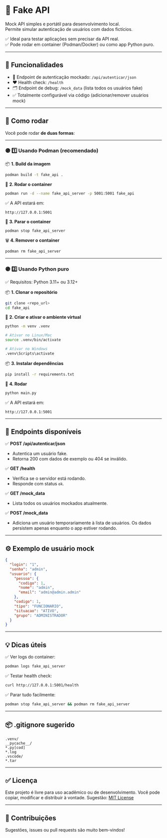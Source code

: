 # 🧪 Fake API

Mock API simples e portátil para desenvolvimento local.  
Permite simular autenticação de usuários com dados fictícios.  

✅ Ideal para testar aplicações sem precisar da API real.  
✅ Pode rodar em container (Podman/Docker) ou como app Python puro.

---

## 📜 Funcionalidades

- 🔐 Endpoint de autenticação mockado: `/api/autenticar/json`
- ❤️ Health check: `/health`
- 🗂️ Endpoint de debug: `/mock_data` (lista todos os usuários fake)
- ✅ Totalmente configurável via código (adicionar/remover usuários mock)

---

## 🚀 Como rodar

Você pode rodar **de duas formas**:

---

### 🟣 1️⃣ Usando Podman (recomendado)

📦 **1. Build da imagem**
```bash
podman build -t fake_api .
````

🚀 **2. Rodar o container**

```bash
podman run -d --name fake_api_server -p 5001:5001 fake_api
```

✅ A API estará em:

```
http://127.0.0.1:5001
```

🛑 **3. Parar o container**

```bash
podman stop fake_api_server
```

🗑️ **4. Remover o container**

```bash
podman rm fake_api_server
```

---

### 🟣 2️⃣ Usando Python puro

✅ Requisitos: Python 3.11+ ou 3.12+

📦 **1. Clonar o repositório**

```bash
git clone <repo_url>
cd fake_api
```

🐍 **2. Criar e ativar o ambiente virtual**

```bash
python -m venv .venv

# Ativar no Linux/Mac
source .venv/bin/activate

# Ativar no Windows
.venv\Scripts\activate
```

📦 **3. Instalar dependências**

```bash
pip install -r requirements.txt
```

🚀 **4. Rodar**

```bash
python main.py
```

✅ A API estará em:

```
http://127.0.0.1:5001
```

---

## 📡 Endpoints disponíveis

✅ **POST /api/autenticar/json**

* Autentica um usuário fake.
* Retorna 200 com dados de exemplo ou 404 se inválido.

✅ **GET /health**

* Verifica se o servidor está rodando.
* Responde com status `ok`.

✅ **GET /mock\_data**

* Lista todos os usuários mockados atualmente.

✅ **POST /mock\_data**

* Adiciona um usuário temporariamente à lista de usuários. Os dados persistem apenas enquanto o app estiver rodando.

---

## ⚙️ Exemplo de usuário mock

```json
{
  "login": "1",
  "senha": "admin",
  "usuario": {
    "pessoa": {
      "codigo": 1,
      "nome": "admin",
      "email": "admin@admin.admin"
    },
    "codigo": 1,
    "tipo": "FUNCIONARIO",
    "situacao": "ATIVO",
    "grupo": "ADMINISTRADOR"
  }
}
```

---

## 💡 Dicas úteis

✅ Ver logs do container:

```bash
podman logs fake_api_server
```

✅ Testar health check:

```bash
curl http://127.0.0.1:5001/health
```

✅ Parar tudo facilmente:

```bash
podman stop fake_api_server && podman rm fake_api_server
```

---

## 📦 .gitignore sugerido

```
.venv/
__pycache__/
*.py[cod]
*.log
.vscode/
*.tar
```

---

## ✅ Licença

Este projeto é livre para uso acadêmico ou de desenvolvimento.
Você pode copiar, modificar e distribuir à vontade.
Sugestão: [MIT License](https://opensource.org/licenses/MIT)

---

## 🤝 Contribuições

Sugestões, issues ou pull requests são muito bem-vindos!
